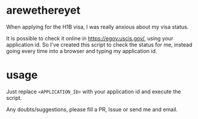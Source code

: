 # arewethereyet

When applying for the H1B visa, I was really anxious about my visa status.

It is possible to check it online in https://egov.uscis.gov/, using your application id. So I've created this script to check the status for me, instead going every time into a browser and typing my application id.

# usage
Just replace `<APPLICATION_ID>` with your application id and execute the script.

Any doubts/suggestions, please fill a PR, Issue or send me and email.
